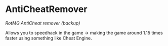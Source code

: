 # AntiCheatRemover
*RotMG AntiCheat remover (backup)*

Allows you to speedhack in the game -> making the game around 1.15 times faster using something like Cheat Engine.
